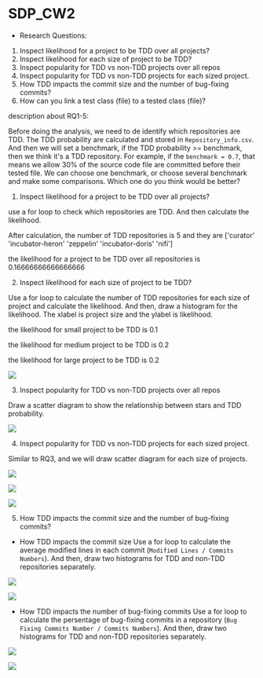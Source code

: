 # SDP_CW2

* Research Questions:
 1. Inspect likelihood for a project to be TDD over all projects?
 2. Inspect likelihood for each size of project to be TDD?
 3. Inspect popularity for TDD vs non-TDD projects over all repos
 4. Inspect popularity for TDD vs non-TDD projects for each sized project.
 5. How TDD impacts the commit size and the number of bug-fixing commits?
 6. How can you link a test class (file) to a tested class (file)?


description about RQ1-5:

Before doing the analysis, we need to de identify which repositories are TDD. The TDD probability are calculated and stored in `Repository_info.csv`. And then we will set a benchmark, if the TDD probability >= benchmark, then we think it's a TDD repository.
For example, if the `benchmark = 0.7`, that means we allow 30% of the source code file are committed before their tested file. We can choose one benchmark, or choose several benchmark and make some comparisons. Which one do you think would be better?

1. Inspect likelihood for a project to be TDD over all projects?

 use a for loop to check which repositories are TDD. And then calculate the likelihood.
 
 After calculation, the number of TDD repositories is 5 and they are  ['curator' 'incubator-heron' 'zeppelin' 'incubator-doris' 'nifi']
 
 the likelihood for a project to be TDD over all repositories is 0.16666666666666666

2. Inspect likelihood for each size of project to be TDD?

 Use a for loop to calculate the number of TDD repositories for each size of project and calculate the likelihood. And then, draw a histogram for the likelihood. The xlabel is project size and the ylabel is likelihood.

the likelihood for small project to be TDD is 0.1

the likelihood for medium project to be TDD is 0.2

the likelihood for large project to be TDD is 0.2

![](Python/img/img1.png)

3. Inspect popularity for TDD vs non-TDD projects over all repos

 Draw a scatter diagram to show the relationship between stars and TDD probability.

![](Python/img/img1.png)

4. Inspect popularity for TDD vs non-TDD projects for each sized project.

 Similar to RQ3, and we will draw scatter diagram for each size of projects.
 
 ![](Python/img/img3.png)
 
 ![](Python/img/img4.png)
 
 ![](Python/img/img5.png)

5. How TDD impacts the commit size and the number of bug-fixing commits?
 
 - How TDD impacts the commit size
 Use a for loop to calculate the average modified lines in each commit (`Modified Lines / Commits Numbers`). And then, draw two histograms for TDD and non-TDD repositories separately.
 
 ![](Python/img/img6.png)
 
 ![](Python/img/img7.png)
 
 
 - How TDD impacts the number of bug-fixing commits
 Use a for loop to calculate the persentage of bug-fixing commits in a repository (`Bug Fixing Commits Number / Commits Numbers`). And then, draw two histograms for TDD and non-TDD repositories separately.
 
 ![](Python/img/img8.png)
 
 ![](Python/img/img9.png)


